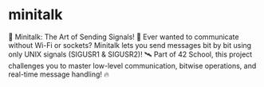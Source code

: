 # minitalk
🚀 Minitalk: The Art of Sending Signals! 🌟 Ever wanted to communicate without Wi-Fi or sockets? Minitalk lets you send messages bit by bit using only UNIX signals (SIGUSR1 &amp; SIGUSR2)! 🛰️ Part of 42 School, this project challenges you to master low-level communication, bitwise operations, and real-time message handling! 🔥

